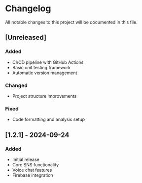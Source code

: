 # Changelog

All notable changes to this project will be documented in this file.

## [Unreleased]

### Added
- CI/CD pipeline with GitHub Actions
- Basic unit testing framework
- Automatic version management

### Changed
- Project structure improvements

### Fixed
- Code formatting and analysis setup

## [1.2.1] - 2024-09-24

### Added
- Initial release
- Core SNS functionality
- Voice chat features
- Firebase integration